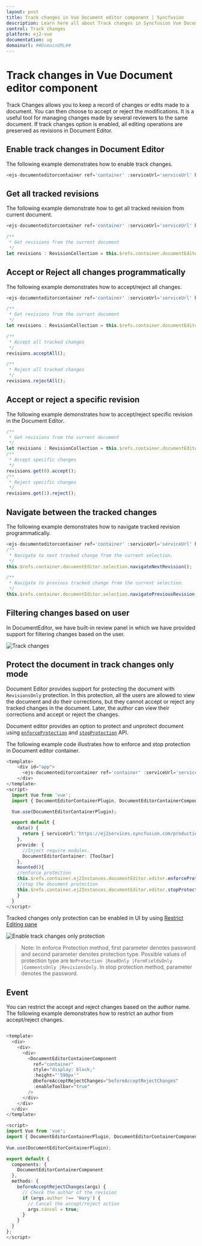 ```yaml
---
layout: post
title: Track changes in Vue Document editor component | Syncfusion
description: Learn here all about Track changes in Syncfusion Vue Document editor component of Syncfusion Essential JS 2 and more.
control: Track changes 
platform: ej2-vue
documentation: ug
domainurl: ##DomainURL##
---
```


# Track changes in Vue Document editor component

Track Changes allows you to keep a record of changes or edits made to a document. You can then choose to accept or reject the modifications. It is a useful tool for managing changes made by several reviewers to the same document. If track changes option is enabled, all editing operations are preserved as revisions in Document Editor.

## Enable track changes in Document Editor

The following example demonstrates how to enable track changes.

```ts
<ejs-documenteditorcontainer ref='container' :serviceUrl='serviceUrl' height="590px" id='container' :enableTrackChanges='true'></ejs-documenteditorcontainer>
```

## Get all tracked revisions

The following example demonstrate how to get all tracked revision from current document.

```ts
<ejs-documenteditorcontainer ref='container' :serviceUrl='serviceUrl' height="590px" id='container' :enableTrackChanges='true'></ejs-documenteditorcontainer>

/**
 * Get revisions from the current document
 */
let revisions : RevisionCollection = this.$refs.container.documentEditor.revisions;
```

## Accept or Reject all changes programmatically

The following example demonstrates how to accept/reject all changes.

```ts
<ejs-documenteditorcontainer ref='container' :serviceUrl='serviceUrl' height="590px" id='container' :enableTrackChanges='true'></ejs-documenteditorcontainer>

/**
 * Get revisions from the current document
 */
let revisions : RevisionCollection = this.$refs.container.documentEditor.revisions;

/**
 * Accept all tracked changes
 */
revisions.acceptAll();

/**
 * Reject all tracked changes
 */
revisions.rejectAll();
```

## Accept or reject a specific revision

The following example demonstrates how to accept/reject specific revision in the Document Editor.

```ts
/**
 * Get revisions from the current document
 */
let revisions : RevisionCollection = this.$refs.container.documentEditor.revisions;
/**
 * Accept specific changes
 */
revisions.get(0).accept();
/**
 * Reject specific changes
 */
revisions.get(1).reject();
```

## Navigate between the tracked changes

The following example demonstrates how to navigate tracked revision programmatically.

```ts
<ejs-documenteditorcontainer ref='container' :serviceUrl='serviceUrl' height="590px" id='container' :enableTrackChanges='true'></ejs-documenteditorcontainer>
/**
 * Navigate to next tracked change from the current selection.
 */
this.$refs.container.documentEditor.selection.navigateNextRevision();

/**
 * Navigate to previous tracked change from the current selection.
 */
this.$refs.container.documentEditor.selection.navigatePreviousRevision();
```

## Filtering changes based on user

In DocumentEditor, we have built-in review panel in which we have provided support for filtering changes based on the user.

![Track changes](images/track-changes.png)

## Protect the document in track changes only mode

Document Editor provides support for protecting the document with `RevisionsOnly` protection. In this protection, all the users are allowed to view the document and do their corrections, but they cannot accept or reject any tracked changes in the document. Later, the author can view their corrections and accept or reject the changes.

Document editor provides an option to protect and unprotect document using [`enforceProtection`](https://ej2.syncfusion.com/vue/documentation/api/document-editor/editor/#enforceprotection) and [`stopProtection`](https://ej2.syncfusion.com/vue/documentation/api/document-editor/editor/#stopprotection) API.

The following example code illustrates how to enforce and stop protection in Document editor container.

```ts
<template>
    <div id="app">
      <ejs-documenteditorcontainer ref='container' :serviceUrl='serviceUrl' height="590px" id='container' :enableToolbar='true'></ejs-documenteditorcontainer>
    </div>
</template>
<script>
  import Vue from 'vue';
  import { DocumentEditorContainerPlugin, DocumentEditorContainerComponent,Toolbar} from '@syncfusion/ej2-vue-documenteditor';

  Vue.use(DocumentEditorContainerPlugin);

  export default {
    data() {
      return { serviceUrl:'https://ej2services.syncfusion.com/production/web-services/api/documenteditor/'};
    },
    provide: {
      //Inject require modules.
      DocumentEditorContainer: [Toolbar]
    },
    mounted(){
    //enforce protection
    this.$refs.container.ej2Instances.documentEditor.editor.enforceProtection('123','RevisionsOnly');
    //stop the document protection
    this.$refs.container.ej2Instances.documentEditor.editor.stopProtection('123');
    }
  }
</script>
```

Tracked changes only protection can be enabled in UI by using [Restrict Editing pane](../document-editor/document-management#restrict-editing-pane)

![Enable track changes only protection](images/tracked-changes.png)

>Note: In enforce Protection method, first parameter denotes password and second parameter denotes protection type. Possible values of protection type are `NoProtection |ReadOnly |FormFieldsOnly |CommentsOnly |RevisionsOnly`. In stop protection method, parameter denotes the password.

## Event

You can restrict the accept and reject changes based on the author name. The following example demonstrates how to restrict an author from accept/reject changes.

```ts

<template>
  <div>
    <div>
      <div>
        <DocumentEditorContainerComponent
          ref="container"
          style="display: block;"
          :height="'590px'"
          @beforeAcceptRejectChanges="beforeAcceptRejectChanges"
          :enableToolbar="true"
        />
      </div>
    </div>
  </div>
</template>

<script>
import Vue from 'vue';
import { DocumentEditorContainerPlugin, DocumentEditorContainerComponent,Toolbar} from '@syncfusion/ej2-vue-documenteditor';
  
Vue.use(DocumentEditorContainerPlugin);

export default {
  components: {
    DocumentEditorContainerComponent
  },
  methods: {
    beforeAcceptRejectChanges(args) {
      // Check the author of the revision
      if (args.author !== 'Hary') {
        // Cancel the accept/reject action
        args.cancel = true;
      }
    }
  }
};
</script>